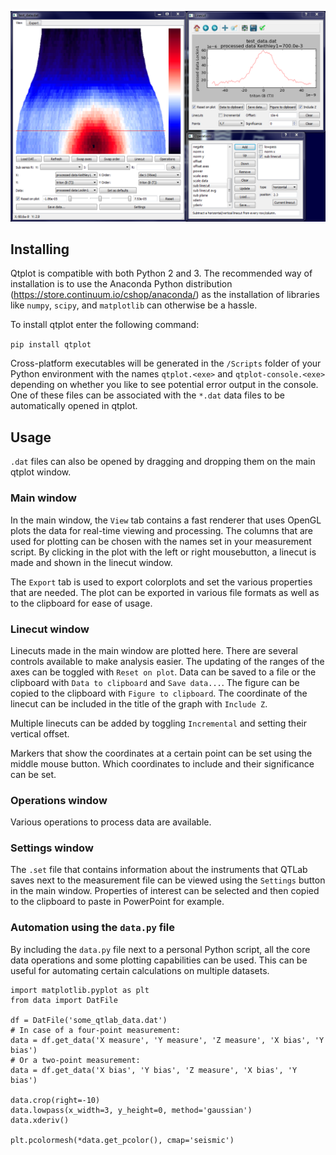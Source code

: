 ![alt tag](screenshot.png)

## Installing

Qtplot is compatible with both Python 2 and 3. The recommended way of installation is to use the Anaconda Python distribution (https://store.continuum.io/cshop/anaconda/) as the installation of libraries like `numpy`, `scipy`, and `matplotlib` can otherwise be a hassle.

To install qtplot enter the following command:

`pip install qtplot`

Cross-platform executables will be generated in the `/Scripts` folder of your Python environment with the names `qtplot.<exe>` and `qtplot-console.<exe>` depending on whether you like to see potential error output in the console. One of these files can be associated with the `*.dat` data files to be automatically opened in qtplot.

## Usage
`.dat` files can also be opened by dragging and dropping them on the main qtplot window.

### Main window
In the main window, the `View` tab contains a fast renderer that uses OpenGL plots the data for real-time viewing and processing. The columns that are used for plotting can be chosen with the names set in your measurement script. By clicking in the plot with the left or right mousebutton, a linecut is made and shown in the linecut window.

The `Export` tab is used to export colorplots and set the various properties that are needed. The plot can be exported in various file formats as well as to the clipboard for ease of usage.

### Linecut window
Linecuts made in the main window are plotted here. There are several controls available to make analysis easier. The updating of the ranges of the axes can be toggled with `Reset on plot`. Data can be saved to a file or the clipboard with `Data to clipboard` and `Save data...`. The figure can be copied to the clipboard with `Figure to clipboard`. The coordinate of the linecut can be included in the title of the graph with `Include Z`.

Multiple linecuts can be added by toggling `Incremental` and setting their vertical offset.

Markers that show the coordinates at a certain point can be set using the middle mouse button. Which coordinates to include and their significance can be set.

### Operations window
Various operations to process data are available.

### Settings window
The `.set` file that contains information about the instruments that QTLab saves next to the measurement file can be viewed using the `Settings` button in the main window. Properties of interest can be selected and then copied to the clipboard to paste in PowerPoint for example.

### Automation using the `data.py` file

By including the `data.py` file next to a personal Python script, all the core data operations and some plotting capabilities can be used. This can be useful for automating certain calculations on multiple datasets.

```
import matplotlib.pyplot as plt
from data import DatFile

df = DatFile('some_qtlab_data.dat')
# In case of a four-point measurement:
data = df.get_data('X measure', 'Y measure', 'Z measure', 'X bias', 'Y bias')
# Or a two-point measurement:
data = df.get_data('X bias', 'Y bias', 'Z measure', 'X bias', 'Y bias')

data.crop(right=-10)
data.lowpass(x_width=3, y_height=0, method='gaussian')
data.xderiv()

plt.pcolormesh(*data.get_pcolor(), cmap='seismic')
```
